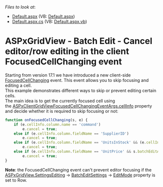 <!-- default file list -->
*Files to look at*:

* [Default.aspx](./CS/Default.aspx) (VB: [Default.aspx](./VB/Default.aspx))
* [Default.aspx.cs](./CS/Default.aspx.cs) (VB: [Default.aspx.vb](./VB/Default.aspx.vb))
<!-- default file list end -->
# ASPxGridView - Batch Edit - Cancel editor/row editing in the client FocusedCellChanging event


Starting from version 17.1 we have introduced a new client-side <a href="https://documentation.devexpress.com/#AspNet/DevExpressWebScriptsASPxClientGridView_FocusedCellChangingtopic">FocusedCellChanging</a> event. This event allows you to skip focusing and editing a cell. <br>This example demonstrates different ways to skip or prevent editing certain cells.<br>The main idea is to get the currently focused cell using the <a href="https://documentation.devexpress.com/#AspNet/DevExpressWebScriptsASPxClientGridViewFocusedCellChangingEventArgs_cellInfotopic">ASPxClientGridViewFocusedCellChangingEventArgs.cellInfo</a> property and decide whether it is required to skip focusing or not:<br>


```js
function onFocusedCellChanging(s, e) {
    if (e.cellInfo.column.name == 'command')
        e.cancel = true;
    else if (e.cellInfo.column.fieldName == 'SupplierID')
        e.cancel = true;
    else if (e.cellInfo.column.fieldName == 'UnitsInStock' && (e.cellInfo.rowVisibleIndex < 3 || e.cellInfo.rowVisibleIndex > 7))
        e.cancel = true;
    else if (e.cellInfo.column.fieldName == 'UnitPrice' && s.batchEditApi.GetCellValue(e.cellInfo.rowVisibleIndex, 'UnitPrice') > 22)
        e.cancel = true;
}
```


<p><strong>Note</strong>: the FocusedCellChanging event can't prevent editor focusing if the <a href="https://documentation.devexpress.com/#AspNet/DevExpressWebASPxGridView_SettingsEditingtopic">ASPxGridView.SettingsEditing</a> -> <a href="https://documentation.devexpress.com/#AspNet/DevExpressWebASPxGridViewEditingSettings_BatchEditSettingstopic">BatchEditSettings</a> -> <a href="https://documentation.devexpress.com/#AspNet/DevExpressWebGridViewBatchEditSettings_EditModetopic">EditMode</a> property is set to Row.</p>

<br/>



